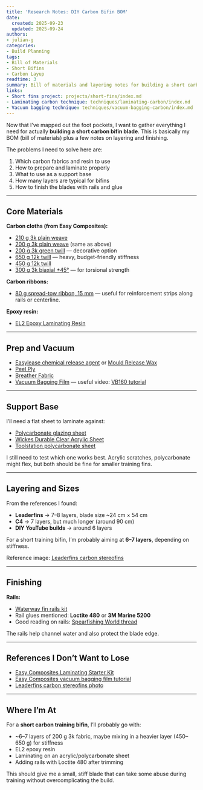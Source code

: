 ```yaml
---
title: 'Research Notes: DIY Carbon Bifin BOM'
date:
  created: 2025-09-23
  updated: 2025-09-24
authors:
- julian-g
categories:
- Build Planning
tags:
- Bill of Materials
- Short Bifins
- Carbon Layup
readtime: 3
summary: Bill of materials and layering notes for building a short carbon bifin blade.
links:
- Short fins project: projects/short-fins/index.md
- Laminating carbon technique: techniques/laminating-carbon/index.md
- Vacuum bagging technique: techniques/vacuum-bagging-carbon/index.md
---
```


Now that I’ve mapped out the foot pockets, I want to gather everything I need for actually **building a short carbon bifin blade**.
This is basically my BOM (bill of materials) plus a few notes on layering and finishing.

<!-- more -->

The problems I need to solve here are:
1. Which carbon fabrics and resin to use
2. How to prepare and laminate properly
3. What to use as a support base
4. How many layers are typical for bifins
5. How to finish the blades with rails and glue

---

## Core Materials

**Carbon cloths (from Easy Composites):**
- [210 g 3k plain weave](https://www.easycomposites.co.uk/200g-plain-weave-3k-carbon-fibre-cloth)
- [200 g 3k plain weave](https://www.easycomposites.co.uk/200g-plain-weave-3k-carbon-fibre-cloth) (same as above)
- [200 g 3k green twill](https://www.easycomposites.co.uk/200g-green-22-twill-3k-carbon-fibre-cloth) — decorative option
- [650 g 12k twill](https://www.easycomposites.co.uk/650g-low-cost-22-twill-12k-carbon-fibre-cloth) — heavy, budget-friendly stiffness
- [450 g 12k twill](https://www.easycomposites.co.uk/450g-22-twill-12k-carbon-fibre-cloth)
- [300 g 3k biaxial ±45°](https://www.easycomposites.co.uk/300g-45-biaxial-carbon-fibre-cloth) — for torsional strength

**Carbon ribbons:**
- [80 g spread-tow ribbon, 15 mm](https://www.easycomposites.co.uk/80g-15mm-carbon-fibre-spread-tow-ribbon) — useful for reinforcement strips along rails or centerline.

**Epoxy resin:**
- [EL2 Epoxy Laminating Resin](https://www.easycomposites.co.uk/el2-epoxy-laminating-resin)

---

## Prep and Vacuum

- [Easylease chemical release agent](https://www.easycomposites.co.uk/easylease-chemical-release-agent) or [Mould Release Wax](https://www.easycomposites.co.uk/number-8-mould-release-wax)
- [Peel Ply](https://www.easycomposites.co.uk/peel-ply)
- [Breather Fabric](https://www.easycomposites.co.uk/breather-fabric)
- [Vacuum Bagging Film](https://www.easycomposites.co.uk/vb160-vacuum-bagging-film) — useful video: [VB160 tutorial](https://www.easycomposites.co.uk/vb160-vacuum-bagging-film)

---

## Support Base

I’ll need a flat sheet to laminate against:

- [Polycarbonate glazing sheet](https://www.diy.com/departments/solstice-solid-polycarbonate-glazing-sheet-clear-610mm-x-457mm-x-4mm/5060938840784_BQ.prd)
- [Wickes Durable Clear Acrylic Sheet](https://www.wickes.co.uk/Wickes-Durable-Clear-Acrylic-Sheet---600-x-1220mm/p/210001)
- [Toolstation polycarbonate sheet](https://www.toolstation.com/solstice-polycarbonate-glazing-sheet-clear/pAA573)

I still need to test which one works best. Acrylic scratches, polycarbonate might flex, but both should be fine for smaller training fins.

---

## Layering and Sizes

From the references I found:

- **Leaderfins** → 7–8 layers, blade size ~24 cm × 54 cm
- **C4** → 7 layers, but much longer (around 90 cm)
- **DIY YouTube builds** → around 6 layers

For a short training bifin, I’m probably aiming at **6–7 layers**, depending on stiffness.

Reference image: [Leaderfins carbon stereofins](https://cdn3.freedivershop.com/media/catalog/product/cache/4/image/640x640/386af5c2e9d9c38a4a4ddfe17f677210/s/t/stereofins_w_carb_sh_2_shop.jpg)

---

## Finishing

**Rails:**
- [Waterway fin rails kit](https://www.freedivershop.com/waterway-fin-rails-kit?___store=uk)
- Rail glues mentioned: **Loctite 480** or **3M Marine 5200**
- Good reading on rails: [Spearfishing World thread](https://spearfishing.world/thread/2440-fin-blade-rails-water-channeling-and-tendon-rails-explanation/)

The rails help channel water and also protect the blade edge.

---

## References I Don’t Want to Lose

- [Easy Composites Laminating Starter Kit](https://www.easycomposites.co.uk/carbon-fibre-laminating-starter-kit)
- [Easy Composites vacuum bagging film tutorial](https://www.easycomposites.co.uk/vb160-vacuum-bagging-film)
- [Leaderfins carbon stereofins photo](https://cdn3.freedivershop.com/media/catalog/product/cache/4/image/640x640/386af5c2e9d9c38a4a4ddfe17f677210/s/t/stereofins_w_carb_sh_2_shop.jpg)

---

## Where I’m At

For a **short carbon training bifin**, I’ll probably go with:
- ~6–7 layers of 200 g 3k fabric, maybe mixing in a heavier layer (450–650 g) for stiffness
- EL2 epoxy resin
- Laminating on an acrylic/polycarbonate sheet
- Adding rails with Loctite 480 after trimming

This should give me a small, stiff blade that can take some abuse during training without overcomplicating the build.
